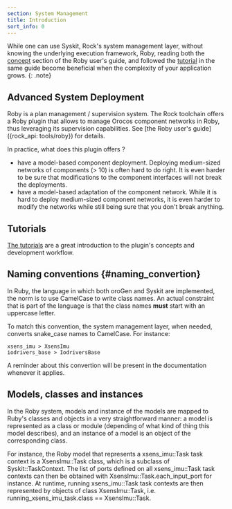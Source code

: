 ```yaml
---
section: System Management
title: Introduction
sort_info: 0
---
```


While one can use Syskit, Rock's system management layer, without knowing the
underlying execution framework, Roby, reading both the
[concept](../../api/tools/roby/concepts/index.html) section
of the Roby user's guide, and followed the
[tutorial](../../api/tools/roby/tutorial/index.html) in the
same guide become beneficial when the complexity of your application grows.
{: .note}

Advanced System Deployment
--------------------------

Roby is a plan management / supervision system. The Rock toolchain offers
a Roby plugin that allows to manage Orocos component networks in Roby, thus
leveraging its supervision capabilities. See [the Roby user's
guide]({rock_api: tools/roby}) for details.

In practice, what does this plugin offers ?

 * have a model-based component deployment. Deploying medium-sized networks of
   components (> 10) is often hard to do right. It is even harder to be sure
   that modifications to the component interfaces will not break the
   deployments.
 * have a model-based adaptation of the component network. While it is hard to
   deploy medium-sized component networks, it is even harder to modify the
   networks while still being sure that you don't break anything.


Tutorials
---------

[The tutorials](../system_management_tutorials/index.html) are a great introduction to the
plugin's concepts and development workflow.

Naming conventions {#naming_convertion}
------------------
In Ruby, the language in which both oroGen and Syskit are
implemented, the norm is to use CamelCase to write class names. An actual
constraint that is part of the language is that the class names __must__ start
with an uppercase letter.

To match this convention, the system management layer, when needed, converts
snake_case names to CamelCase. For instance:

    xsens_imu > XsensImu
    iodrivers_base > IodriversBase

A reminder about this convertion will be present in the documentation whenever
it applies.

Models, classes and instances
-----------------------------
In the Roby system, models and instance of the models are mapped to Ruby's
classes and objects in a very straightforward manner: a model is represented as
a class or module (depending of what kind of thing this model describes), and an
instance of a model is an object of the corresponding class.

For instance, the Roby model that represents a xsens_imu::Task task context is a
XsensImu::Task class, which is a subclass of Syskit::TaskContext. The list of
ports defined on all xsens_imu::Task task contexts can then be obtained with
XsensImu::Task.each_input_port for instance.  At runtime, running
xsens_imu::Task task contexts are then represented by objects of class
XsensImu::Task, i.e. running_xsens_imu_task.class == XsensImu::Task.

